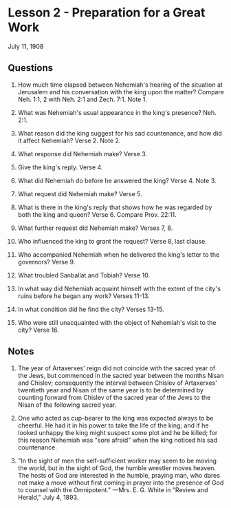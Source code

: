 # Lesson 2 - Preparation for a Great Work

July 11, 1908

## Questions

1. How much time elapsed between Nehemiah's hearing of the situation at Jerusalem and his conversation with the king upon the matter? Compare Neh. 1:1, 2 with Neh. 2:1 and Zech. 7:1. Note 1.

2. What was Nehemiah's usual appearance in the king's presence? Neh. 2:1.

3. What reason did the king suggest for his sad countenance, and how did it affect Nehemiah? Verse 2. Note 2.

4. What response did Nehemiah make? Verse 3.

5. Give the king's reply. Verse 4.

6. What did Nehemiah do before he answered the king? Verse 4. Note 3.

7. What request did Nehemiah make? Verse 5.

8. What is there in the king's reply that shows how he was regarded by both the king and queen? Verse 6. Compare Prov. 22:11.

9. What further request did Nehemiah make? Verses 7, 8.

10. Who influenced the king to grant the request? Verse 8, last clause.

11. Who accompanied Nehemiah when he delivered the king's letter to the governors? Verse 9.

12. What troubled Sanballat and Tobiah? Verse 10.

13. In what way did Nehemiah acquaint himself with the extent of the city's ruins before he began any work? Verses 11-13.

14. In what condition did he find the city? Verses 13-15.

15. Who were still unacquainted with the object of Nehemiah's visit to the city? Verse 16.

## Notes

1. The year of Artaxerxes' reign did not coincide with the sacred year of the Jews, but commenced in the sacred year between the months Nisan and Chislev; consequently the interval between Chislev of Artaxerxes' twentieth year and Nisan of the same year is to be determined by counting forward from Chislev of the sacred year of the Jews to the Nisan of the following sacred year.

2. One who acted as cup-bearer to the king was expected always to be cheerful. He had it in his power to take the life of the king; and if he looked unhappy the king might suspect some plot and he be killed; for this reason Nehemiah was "sore afraid" when the king noticed his sad countenance.

3. "In the sight of men the self-sufficient worker may seem to be moving the world, but in the sight of God, the humble wrestler moves heaven. The hosts of God are interested in the humble, praying man, who dares not make a move without first coming in prayer into the presence of God to counsel with the Omnipotent." —Mrs. E. G. White in "Review and Herald," July 4, 1893.